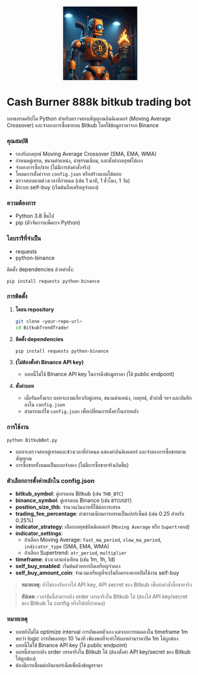 <p align="center">
  <img src="cashburnner.png" alt="Cash Burner Logo" width="200"/>
</p>

# Cash Burner 888k bitkub trading bot

บอทเทรดคริปโต Python สำหรับตรวจสอบสัญญาณอินดิเคเตอร์ (Moving Average Crossover) และจำลองการซื้อขายบน Bitkub โดยใช้ข้อมูลราคาจาก Binance

### คุณสมบัติ
- รองรับกลยุทธ์ Moving Average Crossover (SMA, EMA, WMA)
- กำหนดคู่เทรด, ขนาดตำแหน่ง, ค่าธรรมเนียม, และตั้งค่ากลยุทธ์ได้เอง
- จำลองการซื้อ/ขาย (ไม่มีการส่งคำสั่งจริง)
- โหลดการตั้งค่าจาก `config.json` หรือสร้างแบบโต้ตอบ
- ตรวจสอบตามช่วงเวลาที่กำหนด (เช่น 1 นาที, 1 ชั่วโมง, 1 วัน)
- มีระบบ self-buy (เริ่มต้นถือเหรียญจำลอง)

### ความต้องการ
- Python 3.8 ขึ้นไป
- pip (ตัวจัดการแพ็คเกจ Python)

### ไลบรารีที่จำเป็น
- requests
- python-binance

ติดตั้ง dependencies ด้วยคำสั่ง:
```bash
pip install requests python-binance
```

### การติดตั้ง
1. **โคลน repository**
   ```bash
   git clone <your-repo-url>
   cd BitkubTrendTrader
   ```
2. **ติดตั้ง dependencies**
   ```bash
   pip install requests python-binance
   ```

3. **(ไม่ต้องตั้งค่า Binance API key)**
   - บอทนี้ไม่ใช้ Binance API key ในการดึงข้อมูลราคา (ใช้ public endpoint)

4. **ตั้งค่าบอท**
   - เมื่อรันครั้งแรก บอทจะถามเกี่ยวกับคู่เทรด, ขนาดตำแหน่ง, กลยุทธ์, ตัวบ่งชี้ ฯลฯ และบันทึกลงใน `config.json`
   - สามารถแก้ไข `config.json` เพื่อเปลี่ยนการตั้งค่าในภายหลัง

### การใช้งาน
```bash
python BitkubBot.py
```
- บอทจะตรวจสอบคู่เทรดและช่วงเวลาที่กำหนด แสดงค่าอินดิเคเตอร์ และจำลองการซื้อขายตามสัญญาณ
- การซื้อขายทั้งหมดเป็นแบบจำลอง (ไม่มีการซื้อขายจริงเกิดขึ้น)

### ตัวเลือกการตั้งค่าหลักใน config.json
- **bitkub_symbol**: คู่เทรดบน Bitkub (เช่น `THB_BTC`)
- **binance_symbol**: คู่เทรดบน Binance (เช่น `BTCUSDT`)
- **position_size_thb**: จำนวนเงินบาทที่ใช้ต่อการเทรด
- **trading_fee_percentage**: ค่าธรรมเนียมการเทรดเป็นเปอร์เซ็นต์ (เช่น 0.25 สำหรับ 0.25%)
- **indicator_strategy**: เลือกกลยุทธ์อินดิเคเตอร์ (`Moving Average` หรือ `Supertrend`)
- **indicator_settings**:
    - ถ้าเลือก Moving Average: `fast_ma_period`, `slow_ma_period`, `indicator_type` (SMA, EMA, WMA)
    - ถ้าเลือก Supertrend: `atr_period`, `multiplier`
- **timeframe**: ช่วงเวลาแท่งเทียน (เช่น 1m, 1h, 1d)
- **self_buy_enabled**: เริ่มต้นด้วยการถือเหรียญจำลอง
- **self_buy_amount_coin**: จำนวนเหรียญที่จะเริ่มถือครองหากเปิดใช้งาน self-buy

> **หมายเหตุ:** ยังไม่รองรับการใส่ API key, API secret ของ Bitkub เพื่อส่งคำสั่งซื้อขายจริง

> **อัปเดต:** เวอร์ชันนี้สามารถยิง order เทรดจริงใน Bitkub ได้ (ต้องใส่ API key/secret ของ Bitkub ใน config หรือไฟล์ที่กำหนด)

### หมายเหตุ
- บอทยังไม่ได้ optimize interval การอัพเดทตัวเอง แต่จากการทดลองใน timeframe 1m พบว่า logic การอัพเดททุก 10 วินาที เพียงพอที่จะทำให้บอทอ่านราคาปิด 1m ได้ถูกต้อง
- บอทนี้ไม่ใช้ Binance API key (ใช้ public endpoint)
- บอทนี้สามารถยิง order เทรดจริงใน Bitkub ได้ (ต้องตั้งค่า API key/secret ของ Bitkub ให้ถูกต้อง)
- ต้องมีการเชื่อมต่ออินเทอร์เน็ตเพื่อดึงข้อมูลราคา
